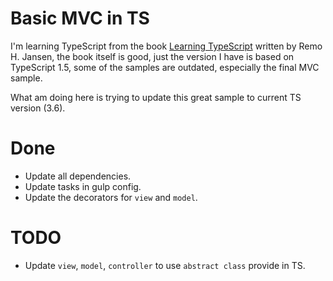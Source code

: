 # Basic MVC in TS

I'm learning TypeScript from the book [Learning TypeScript](https://www.amazon.com/dp/B0151N0G7W/ref=sr_1_1?ie=UTF8&keywords=learning%20typescript&language=en_US&qid=1571747146&sr=8-1) written by Remo H. Jansen, the book itself is good, just the version I have is based on TypeScript 1.5, some of the samples are outdated, especially the final MVC sample.

What am doing here is trying to update this great sample to current TS version (3.6).

# Done
 - Update all dependencies.
 - Update tasks in gulp config.
 - Update the decorators for `view` and `model`.
# TODO
 - Update `view`, `model`, `controller` to use `abstract class` provide in TS.
